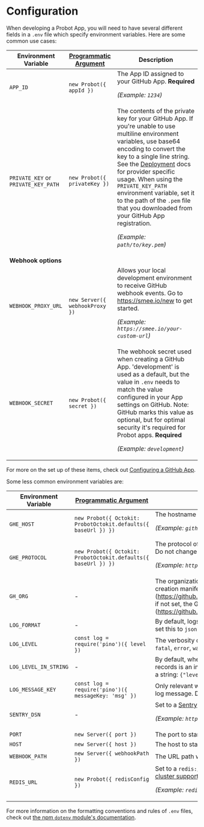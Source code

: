 # Configuration

When developing a Probot App, you will need to have several different fields in a `.env` file which specify environment variables. Here are some common use cases:

| Environment Variable                | [Programmatic Argument](./development.md#run-probot-programmatically) | Description                                                                                                                                                                                                                                                                                                                                                                                                                                    |
| ----------------------------------- | --------------------------------------------------------------------- | ---------------------------------------------------------------------------------------------------------------------------------------------------------------------------------------------------------------------------------------------------------------------------------------------------------------------------------------------------------------------------------------------------------------------------------------------- |
| `APP_ID`                            | `new Probot({ appId })`                                               | The App ID assigned to your GitHub App. **Required** <p>_(Example: `1234`)_</p>                                                                                                                                                                                                                                                                                                                                                                |
| `PRIVATE_KEY` or `PRIVATE_KEY_PATH` | `new Probot({ privateKey })`                                          | The contents of the private key for your GitHub App. If you're unable to use multiline environment variables, use base64 encoding to convert the key to a single line string. See the [Deployment](deployment.md) docs for provider specific usage. When using the `PRIVATE_KEY_PATH` environment variable, set it to the path of the `.pem` file that you downloaded from your GitHub App registration. <p>_(Example: `path/to/key.pem`)_</p> |
| **Webhook options**                 |                                                                       |
| `WEBHOOK_PROXY_URL`                 | `new Server({ webhookProxy })`                                        | Allows your local development environment to receive GitHub webhook events. Go to https://smee.io/new to get started. <p>_(Example: `https://smee.io/your-custom-url`)_</p>                                                                                                                                                                                                                                                                    |
| `WEBHOOK_SECRET`                    | `new Probot({ secret })`                                              | The webhook secret used when creating a GitHub App. 'development' is used as a default, but the value in `.env` needs to match the value configured in your App settings on GitHub. Note: GitHub marks this value as optional, but for optimal security it's required for Probot apps. **Required** <p>_(Example: `development`)_</p>                                                                                                          |

For more on the set up of these items, check out [Configuring a GitHub App](./development.md#configuring-a-github-app).

Some less common environment variables are:

| Environment Variable  | [Programmatic Argument](./development.md#run-probot-programmatically) | Description                                                                                                                                                                                                                                                                                                             |
| --------------------- | --------------------------------------------------------------------- | ----------------------------------------------------------------------------------------------------------------------------------------------------------------------------------------------------------------------------------------------------------------------------------------------------------------------- |
| `GHE_HOST`            | `new Probot({ Octokit: ProbotOctokit.defaults({ baseUrl }) })`        | The hostname of your GitHub Enterprise instance. <p>_(Example: `github.mycompany.com`)_</p>                                                                                                                                                                                                                             |
| `GHE_PROTOCOL`        | `new Probot({ Octokit: ProbotOctokit.defaults({ baseUrl }) })`        | The protocol of your GitHub Enterprise instance. Defaults to HTTPS. Do not change unless you are certain. <p>_(Example: `https`)_</p>                                                                                                                                                                                   |
| `GH_ORG`              | -                                                                     | The organization where you want to register the app in the app creation manifest flow. If set, the app is registered for an organization (https://github.com/organizations/ORGANIZATION/settings/apps/new), if not set, the GitHub app would be registered for the user account (https://github.com/settings/apps/new). |
| `LOG_FORMAT`          | -                                                                     | By default, logs are formatted for readability in development. You can set this to `json` in order to disable the formatting                                                                                                                                                                                            |
| `LOG_LEVEL`           | `const log = require('pino')({ level })`                              | The verbosity of logs to show when running your app, which can be `fatal`, `error`, `warn`, `info`, `debug`, `trace` or `silent`. Default: `info`                                                                                                                                                                       |
| `LOG_LEVEL_IN_STRING` | -                                                                     | By default, when using the `json` format, the level printed in the log records is an int (`10`, `20`, ..). This option tells the logger to print level as a string: `{"level": "info"}`. Default `false`                                                                                                                |
| `LOG_MESSAGE_KEY`     | `const log = require('pino')({ messageKey: 'msg' })`                  | Only relevant when `LOG_FORMAT` is set to `json`. Sets the json key for the log message. Default: `msg`                                                                                                                                                                                                                 |
| `SENTRY_DSN`          | -                                                                     | Set to a [Sentry](https://sentry.io/) DSN to report all errors thrown by your app. <p>_(Example: `https://1234abcd@sentry.io/12345`)_</p>                                                                                                                                                                               |
| `PORT`                | `new Server({ port })`                                                | The port to start the local server on. Default: `3000`                                                                                                                                                                                                                                                                  |
| `HOST`                | `new Server({ host })`                                                | The host to start the local server on.                                                                                                                                                                                                                                                                                  |
| `WEBHOOK_PATH`        | `new Server({ webhookPath })`                                         | The URL path which will receive webhooks. Default: `/`                                                                                                                                                                                                                                                                  |
| `REDIS_URL`           | `new Probot({ redisConfig })`                                         | Set to a `redis://` url as connection option for [ioredis](https://github.com/luin/ioredis#connect-to-redis) in order to enable [cluster support for request throttling](https://github.com/octokit/plugin-throttling.js#clustering). <p>_(Example: `redis://:secret@redis-123.redislabs.com:12345/0`)_</p>             |

For more information on the formatting conventions and rules of `.env` files, check out [the npm `dotenv` module's documentation](https://www.npmjs.com/package/dotenv#rules).

